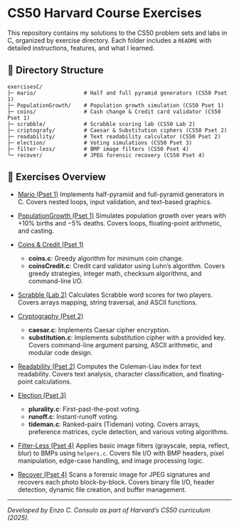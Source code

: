 # CS50 Harvard Course Exercises

This repository contains my solutions to the CS50 problem sets and labs in C, organized by exercise directory. Each folder includes a `README` with detailed instructions, features, and what I learned.

## 📂 Directory Structure

```
exercisesC/
├─ mario/               # Half and full pyramid generators (CS50 Pset 1)
├─ PopulationGrowth/    # Population growth simulation (CS50 Pset 1)
├─ coins/               # Cash change & Credit card validator (CS50 Pset 1)
├─ scrabble/            # Scrabble scoring lab (CS50 Lab 2)
├─ criptografy/         # Caesar & Substitution ciphers (CS50 Pset 2)
├─ readability/         # Text readability calculator (CS50 Pset 2)
├─ election/            # Voting simulations (CS50 Pset 3)
├─ filter-less/         # BMP image filters (CS50 Pset 4)
└─ recover/             # JPEG forensic recovery (CS50 Pset 4)
```

## 📖 Exercises Overview

* [Mario (Pset 1)](exercisesC/mario)
  Implements half-pyramid and full-pyramid generators in C. Covers nested loops, input validation, and text-based graphics.

* [PopulationGrowth (Pset 1)](exercisesC/PopulationGrowth)
  Simulates population growth over years with +10% births and −5% deaths. Covers loops, floating-point arithmetic, and casting.

* [Coins & Credit (Pset 1)](exercisesC/coins)

  * **coins.c**: Greedy algorithm for minimum coin change.
  * **coinsCredit.c**: Credit card validator using Luhn’s algorithm.
    Covers greedy strategies, integer math, checksum algorithms, and command-line I/O.

* [Scrabble (Lab 2)](exercisesC/scrabble)
  Calculates Scrabble word scores for two players. Covers arrays mapping, string traversal, and ASCII functions.

* [Cryptography (Pset 2)](exercisesC/criptografy)

  * **caesar.c**: Implements Caesar cipher encryption.
  * **substitution.c**: Implements substitution cipher with a provided key.
    Covers command-line argument parsing, ASCII arithmetic, and modular code design.

* [Readability (Pset 2)](exercisesC/readability)
  Computes the Coleman-Liau index for text readability. Covers text analysis, character classification, and floating-point calculations.

* [Election (Pset 3)](exercisesC/election)

  * **plurality.c**: First-past-the-post voting.
  * **runoff.c**: Instant-runoff voting.
  * **tideman.c**: Ranked-pairs (Tideman) voting.
    Covers arrays, preference matrices, cycle detection, and various voting algorithms.

* [Filter-Less (Pset 4)](exercisesC/filter-less)
  Applies basic image filters (grayscale, sepia, reflect, blur) to BMPs using `helpers.c`. Covers file I/O with BMP headers, pixel manipulation, edge-case handling, and image processing logic.

* [Recover (Pset 4)](exercisesC/recover)
  Scans a forensic image for JPEG signatures and recovers each photo block-by-block. Covers binary file I/O, header detection, dynamic file creation, and buffer management.

---

*Developed by Enzo C. Consulo as part of Harvard’s CS50 curriculum (2025).*
